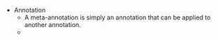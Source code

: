 + Annotation
  - A meta-annotation is simply an annotation that can be applied to another annotation.
  - 
